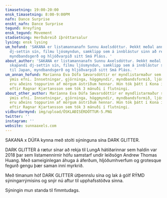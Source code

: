 ```yaml
---
timasetning: 19:00-20:00
ensk_timasetning: 8:00-9:00PM
nafn: Dance Surprise
enskt_nafn: Dance Surprise
tegund: Hreyfing
ensk_tegund: Movement
stadsetning: Herðubreið íþróttarsalur
lysing: ensk lysing
um_hofund: 'SAKANA er listamannanafn Sunnu Axelsdóttur. Þekkt meðal annars fyrir skapandi
  dj-settin sín, filmu ljósmyndun, samklipp sem á innblástur sinn að rekja til Japan,
  myndbandsgerð og hljóðvarpið sitt Smá Pláss. '
about_author: 'SAKANA er listamannanafn Sunnu Axelsdóttur. Þekkt meðal annars fyrir
  skapandi dj-settin sín, filmu ljósmyndun, samklipp sem á innblástur sinn að rekja
  til Japan, myndbandsgerð og hljóðvarpið sitt Smá Pláss. '
um_annan_hofund: Maríanna Eva Dúfa Sævarsdóttir er myndlistarmaður sem vinnur með
  ýmis efni. Innsetningar, gjörninga, höggmyndir, myndbandsformið, ljósmyndun og hljóð
  eru aðeins toppurinn af mörgum ástríðum hennar. Hún tók þátt í Kona í E, gjörningi
  eftir Ragnar Kjartansson sem tók 3 mánuði í flutningi.
about_other_author: Maríanna Eva Dúfa Sævarsdóttir er myndlistarmaður sem vinnur með
  ýmis efni. Innsetningar, gjörninga, höggmyndir, myndbandsformið, ljósmyndun og hljóð
  eru aðeins toppurinn af mörgum ástríðum hennar. Hún tók þátt í Kona í E, gjörningi
  eftir Ragnar Kjartansson sem tók 3 mánuði í flutningi.
vidburdarmynd: img/upload/ÓSKLAÐISÉRDÓTTUR-5.PNG
twitter: ''
instagram: ''
website: sunnaaxels.com
---
```


SAKANA x DÚFA kynna með stolti sýninguna sína DARK GLITTER.  
  
DARK GLITTER á rætur sínar að rekja til LungA hátíðarinnar sem haldin var 2018 þar sem listamennirnir hófu samstarf undir leiðsögn Andrew Thomas Huang. Með sameiginlegan áhuga á áferðum, hljóðumhverfum og grotesque fegurð gengu þær saman inní myrkrið.  
  
Með tímanum hóf DARK GLITTER útþennslu sína og lak á gólf RÝMD sýningarrýmisins og snýr nú aftur til upphafsstöðva sinna.  
 
Sýningin mun standa til fimmtudags.